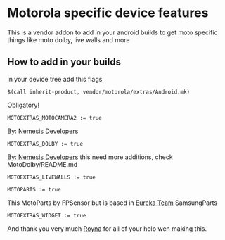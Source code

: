# Motorola specific device features 

This is a vendor addon to add in your android builds to get moto specific things like moto dolby, live walls and more

## How to add in your builds

in your device tree add this flags

```
$(call inherit-product, vendor/motorola/extras/Android.mk)
```
Obligatory!

```
MOTOEXTRAS_MOTOCAMERA2 := true
```
By: [Nemesis Developers](https://github.com/NemesisDevelopers)

```
MOTOEXTRAS_DOLBY := true
```
By: [Nemesis Developers](https://github.com/NemesisDevelopers)
this need more additions, check MotoDolby/README.md

```
MOTOEXTRAS_LIVEWALLS := true
```

```
MOTOPARTS := true
```
This MotoParts by FPSensor but is based in [Eureka Team](https://github.com/eurekadevelopment) SamsungParts

```
MOTOEXTRAS_WIDGET := true
```
And thank you very much [Royna](https://github.com/roynatech2544) for all of your help wen making this.
